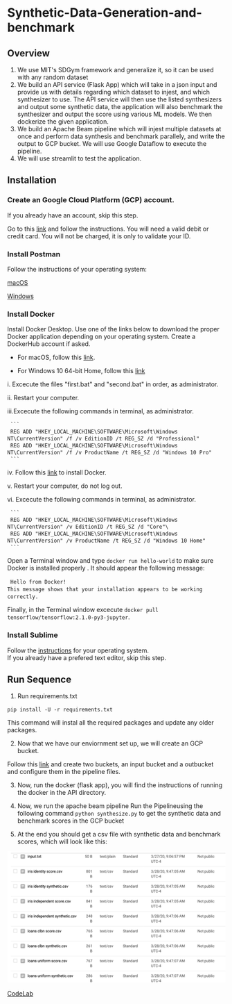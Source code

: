 # Synthetic-Data-Generation-and-benchmark

## Overview

1. We use MIT's SDGym framework and generalize it, so it can be used with any random dataset
2. We build an API service (Flask App) which will take in a json input and provide us with details regarding which dataset to injest, and which synthesizer to use. The API service will then use the listed synthesizers and output some synthetic data, the application will also benchmark the synthesizer and output the score using various ML models. We then dockerize the given application.
3. We build an Apache Beam pipeline which will injest multiple datasets at once and perform data synthesis and benchmark parallely, and write the output to GCP bucket. We will use Google Dataflow to execute the pipeline. 
4. We will use streamlit to test the application.


## Installation

### Create an Google Cloud Platform (GCP) account.

If you already have an account, skip this step.

Go to this [link](https://cloud.google.com/gcp/getting-started) and follow the instructions. You will need a valid debit or credit card. You will not be charged, it is only to validate your ID.

### Install Postman

Follow the instructions of your operating system:

[macOS](https://learning.postman.com/docs/postman/launching-postman/installation-and-updates/#installing-postman-on-mac)

[Windows](https://learning.postman.com/docs/postman/launching-postman/installation-and-updates/#installing-postman-on-windows)

### Install Docker

Install Docker Desktop. Use one of the links below to download the proper Docker application depending on your operating system. Create a DockerHub account if asked.

* For macOS, follow this [link](https://docs.docker.com/docker-for-mac/install/).

* For Windows 10 64-bit Home, follow this [link](https://docs.docker.com/docker-for-windows/install/)

 i.  Excecute the files "first.bat" and "second.bat" in order, as administrator.

 ii. Restart your computer.

 iii.Excecute the following commands in terminal, as administrator.
 
     ```
     REG ADD "HKEY_LOCAL_MACHINE\SOFTWARE\Microsoft\Windows NT\CurrentVersion" /f /v EditionID /t REG_SZ /d "Professional"
     REG ADD "HKEY_LOCAL_MACHINE\SOFTWARE\Microsoft\Windows NT\CurrentVersion" /f /v ProductName /t REG_SZ /d "Windows 10 Pro"
     ```
     
 iv. Follow this [link](https://docs.docker.com/docker-for-windows/install/) to install Docker.
 
 v.  Restart your computer, do not log out.

 vi. Excecute the following commands in terminal, as administrator.
 
     ```
     REG ADD "HKEY_LOCAL_MACHINE\SOFTWARE\Microsoft\Windows NT\CurrentVersion" /v EditionID /t REG_SZ /d "Core"\
     REG ADD "HKEY_LOCAL_MACHINE\SOFTWARE\Microsoft\Windows NT\CurrentVersion" /v ProductName /t REG_SZ /d "Windows 10 Home"
     ```

Open a Terminal window and type `docker run hello-world` to make sure Docker is installed properly . It should appear the following message:

`` Hello from Docker!``  
``This message shows that your installation appears to be working correctly.``

Finally, in the Terminal window excecute `docker pull tensorflow/tensorflow:2.1.0-py3-jupyter`.


### Install Sublime

Follow the [instructions](https://www.sublimetext.com/3) for your operating system.\
If you already have a prefered text editor, skip this step.


## Run Sequence

1. Run requirements.txt
```
pip install -U -r requirements.txt
```
This command will instal all the required packages and update any older packages.

2. Now that we have our enviornment set up, we will create an GCP bucket.

Follow this [link](https://cloud.google.com/storage/docs/creating-buckets) and create two buckets, an input bucket and a outbucket and configure them in the pipeline files.

3. Now, run the docker (flask app), you will find the instructions of running the docker in the API directory. 

4. Now, we run the apache beam pipeline 
    Run the Pipelineusing the following command `python synthesize.py` to get the synthetic data and benchmark scores in the GCP bucket

4. At the end you should get a csv file with synthetic data and benchmark scores, which will look like this:

![alt text](https://github.com/SidNimbalkar/Synthetic-Data-Generation-and-benchmark/blob/master/images/bucket.png)


[CodeLab](https://codelabs-preview.appspot.com/?file_id=1VQEfSxPcW4bHluo56Xh6sZAMK31DOV8JX8PxmrUhIm4#0)
